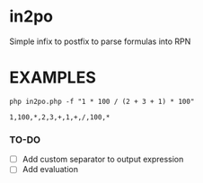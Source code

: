 # in2po
Simple infix to postfix to parse formulas into RPN

# EXAMPLES

```
php in2po.php -f "1 * 100 / (2 + 3 + 1) * 100"

1,100,*,2,3,+,1,+,/,100,*
```

### TO-DO

- [ ] Add custom separator to output expression
- [ ] Add evaluation

